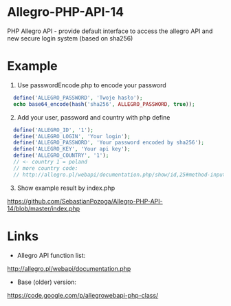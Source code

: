 Allegro-PHP-API-14
==================

PHP Allegro API - provide default interface to access the allegro API and new secure login system (based on sha256)


Example
=======

1. Use passwordEncode.php to encode your password 

`````php
  define('ALLEGRO_PASSWORD', 'Twoje hasło');
  echo base64_encode(hash('sha256', ALLEGRO_PASSWORD, true));
`````

2. Add your user, password and country with php define

`````php
  define('ALLEGRO_ID', '1');
  define('ALLEGRO_LOGIN', 'Your login');
  define('ALLEGRO_PASSWORD', 'Your password encoded by sha256');
  define('ALLEGRO_KEY', 'Your api key');
  define('ALLEGRO_COUNTRY', '1'); 
  // <- country 1 = poland
  // more country code:
  // http://allegro.pl/webapi/documentation.php/show/id,25#method-input  (PL)
`````

3. Show example result by index.php

  https://github.com/SebastianPozoga/Allegro-PHP-API-14/blob/master/index.php
  

Links
=====

* Allegro API function list: 

http://allegro.pl/webapi/documentation.php

* Base (older) version:

https://code.google.com/p/allegrowebapi-php-class/
